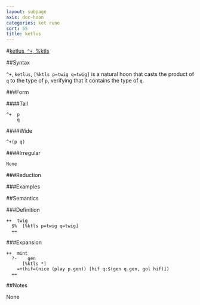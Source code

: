 ```yaml
---
layout: subpage
axis: doc-hoon
categories: ket rune
sort: 55
title: ketlus
---
```




#[ketlus, `^+`, %ktls](#ktls)

##Syntax

`^+`, `ketlus`, `[%ktls p=twig q=twig]` is a natural hoon that casts the product of `q` to the type of `p`, verifying that it contains the type of `q`.

###Form

####Tall

    ^+  p
        q

####Wide

    ^+(p q)

####Irregular

    None

###Reduction

###Examples

##Semantics

###Definition

    ++  twig  
      $%  [%ktls p=twig q=twig]
      ==

###Expansion

    ++  mint
      ?-    gen
          [%ktls *]
        =+(hif=(nice (play p.gen)) [hif q:$(gen q.gen, gol hif)])
      ==

##Notes

None